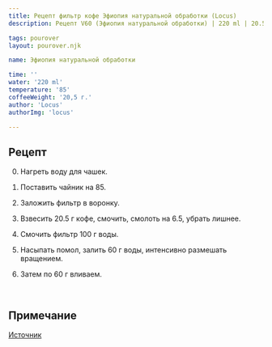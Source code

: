 ```yaml
---
title: Рецепт фильтр кофе Эфиопия натуральной обработки (Locus)
description: Рецепт V60 (Эфиопия натуральной обработки) | 220 ml | 20.5 г

tags: pourover
layout: pourover.njk

name: Эфиопия натуральной обработки

time: ''
water: '220 ml'
temperature: '85'
coffeeWeight: '20,5 г.'
author: 'Locus'
authorImg: 'locus'

---
```


## Рецепт

0. Нагреть воду для чашек.

1. Поставить чайник на 85.

2. Заложить фильтр в воронку.

3. Взвесить 20.5 г кофе, смочить, смолоть на 6.5, убрать лишнее.

4. Смочить фильтр 100 г воды.

5. Насыпать помол, залить 60 г воды, интенсивно размешать вращением.

6. Затем по 60 г вливаем.

<br>
<div class="info-warm">

## Примечание

[Источник](https://www.instagram.com/locus.coffee/)
</div>


